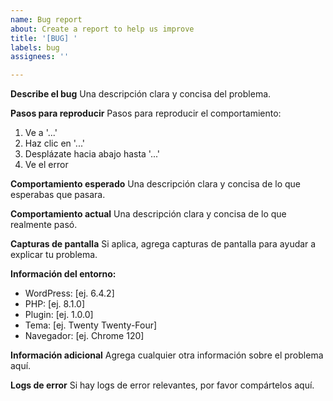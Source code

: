 ```yaml
---
name: Bug report
about: Create a report to help us improve
title: '[BUG] '
labels: bug
assignees: ''

---
```


**Describe el bug**
Una descripción clara y concisa del problema.

**Pasos para reproducir**
Pasos para reproducir el comportamiento:
1. Ve a '...'
2. Haz clic en '...'
3. Desplázate hacia abajo hasta '...'
4. Ve el error

**Comportamiento esperado**
Una descripción clara y concisa de lo que esperabas que pasara.

**Comportamiento actual**
Una descripción clara y concisa de lo que realmente pasó.

**Capturas de pantalla**
Si aplica, agrega capturas de pantalla para ayudar a explicar tu problema.

**Información del entorno:**
 - WordPress: [ej. 6.4.2]
 - PHP: [ej. 8.1.0]
 - Plugin: [ej. 1.0.0]
 - Tema: [ej. Twenty Twenty-Four]
 - Navegador: [ej. Chrome 120]

**Información adicional**
Agrega cualquier otra información sobre el problema aquí.

**Logs de error**
Si hay logs de error relevantes, por favor compártelos aquí.
